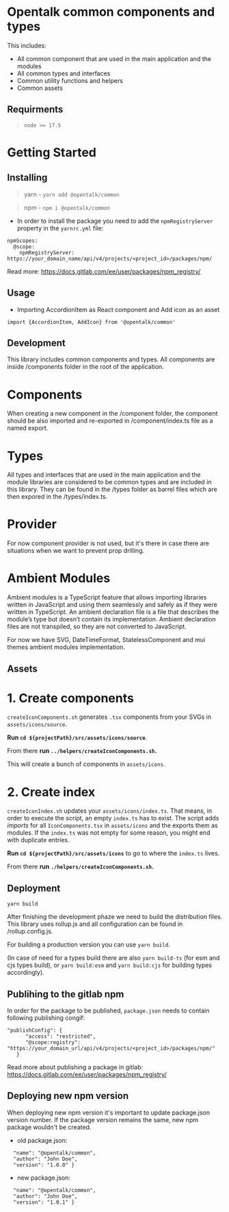 <!--
SPDX-FileCopyrightText: OpenTalk GmbH <mail@opentalk.eu>

SPDX-License-Identifier: EUPL-1.2
-->

# Opentalk common components and types

This includes:

- All common component that are used in the main application and the modules
- All common types and interfaces
- Common utility functions and helpers
- Common assets

## Requirments

> ```node >= 17.5```

# Getting Started

## Installing

> yarn - `yarn add @opentalk/common`

> npm - `npm i @opentalk/common`

- In order to install the package you need to add the `npmRegistryServer` property in the `yarnrc.yml` file:

```
npmScopes:
  @scope:
    npmRegistryServer: https://your_domain_name/api/v4/projects/<project_id>/packages/npm/
```

Read more: https://docs.gitlab.com/ee/user/packages/npm_registry/

## Usage

- Importing AccordionItem as React component and Add icon as an asset

`import {AccordionItem, AddIcon} from '@opentalk/common'`

## Development

This library includes common components and types. All components are inside /components folder in the root of the application.

# Components

When creating a new component in the /component folder, the component should be also imported and re-exported in /component/index.ts file as a named export.

# Types

All types and interfaces that are used in the main application and the module libraries are considered to be common types and are included in this library.
They can be found in the /types folder as barrel files which are then expored in the /types/index.ts.

# Provider

For now component provider is not used, but it's there in case there are situations when we want to prevent prop drilling.

# Ambient Modules

Ambient modules is a TypeScript feature that allows importing libraries written in JavaScript and using them seamlessly and safely as if they were written in TypeScript.
An ambient declaration file is a file that describes the module’s type but doesn’t contain its implementation. Ambient declaration files are not transpiled, so they are not converted to JavaScript.

For now we have SVG, DateTimeFormat, StatelessComponent and mui themes ambient modules implementation.

## Assets

# 1. Create components

`createIconComponents.sh` generates `.tsx` components from your SVGs in `assets/icons/source`.

**Run `cd ${projectPath}/src/assets/icons/source`**.

From there **run `../helpers/createIconComponents.sh`.**

This will create a bunch of components in `assets/icons`.

# 2. Create index

`createIconIndex.sh` updates your `assets/icons/index.ts`. That means, in order to execute the script, an empty `index.ts` has to exist. The script adds _imports_ for all `IconComponents.tsx` in `assets/icons` and the exports them as modules. If the `index.ts` was not empty for some reason, you might end with duplicate entries.

**Run `cd ${projectPath}/src/assets/icons`** to go to where the `index.ts` lives.

From there **run `./helpers/createIconComponents.sh`.**

## Deployment

`yarn build`

After finishing the development phaze we need to build the distribution files.
This library uses rollup.js and all configuration can be found in /rollup.config.js.

For building a production version you can use `yarn build`.

(In case of need for a types build there are also `yarn build-ts` (for esm and cjs types build), or `yarn build:esm` and `yarn build:cjs` for building types accordingly).

## Publihing to the gitlab npm

In order for the package to be published, `package.json` needs to contain following publishing congif:

```
"publishConfig": {
      "access": "restricted",
      "@scope:registry": "https://your_domain_url/api/v4/projects/<project_id>/packages/npm/"
   }
```

Read more about publishing a package in gitlab: https://docs.gitlab.com/ee/user/packages/npm_registry/

## Deploying new npm version

When deploying new npm version it's important to update package.json version number. If the package version remains the same, new npm package wouldn't be created.

- old package.json:
```{
  "name": "@opentalk/common",
  "author": "John Doe",
  "version": "1.0.0" }
  ```
- new package.json:
```{
  "name": "@opentalk/common",
  "author": "John Doe",
  "version": "1.0.1" }
  ```
